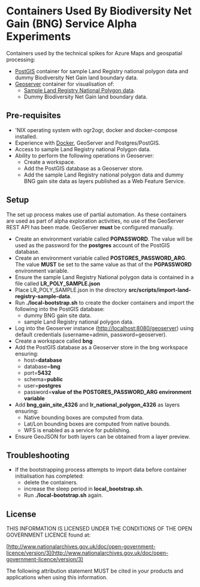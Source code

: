 # Containers Used By Biodiversity Net Gain (BNG) Service Alpha Experiments

Containers used by the technical spikes for Azure Maps and geospatial processing:

* [PostGIS](https://postgis.net/) container for sample Land Registry national polygon data and dummy Biodiversity Net Gain land boundary data.
* [Geoserver](http://geoserver.org/) container for visualisation of:
  * [Sample Land Registry National Polygon data](https://use-land-property-data.service.gov.uk/datasets/nps).
  * Dummy Biodiversity Net Gain land boundary data.

## Pre-requisites

* 'NIX operating system with ogr2ogr, docker and docker-compose installed.
* Experience with [Docker](https://www.docker.com/), GeoServer and Postgres/PostGIS.
* Access to sample Land Registry national Polygon data.
* Ability to perform the following operations in Geoserver:
  * Create a workspace.
  * Add the PostGIS database as a Geoserver store.
  * Add the sample Land Registry national polygon data and dummy BNG gain site data as layers published as a Web Feature Service.

## Setup

The set up process makes use of partial automation. As these containers are used as part of alpha exploration activities, no use of the GeoServer REST API has been made. GeoServer **must** be configured manually.

* Create an environment variable called **PGPASSWORD**. The value will be used as the password for the **postgres** account of the PostGIS database.
* Create an environment variable called **POSTGRES_PASSWORD_ARG**. The value **MUST** be set to the same value as that of the **PGPASSWORD** environment variable.
* Ensure the sample Land Registry National polygon data is contained in a file called **LR_POLY_SAMPLE.json**
* Place LR_POLY_SAMPLE.json in the directory **src/scripts/import-land-registry-sample-data**.
* Run **./local-bootstrap.sh** to create the docker containers and import the following into the PostGIS database:
  * dummy BNG gain site data.
  * sample Land Registry national polygon data.
* Log into the Geoserver instance (<http://localhost:8080/geoserver>) using default credentials (username=admin, password=geoserver).
* Create a workspace called **bng**
* Add the PostGIS database as a Geoserver store in the bng workspace ensuring:
  * host=**database**
  * database=**bng**
  * port=**5432**
  * schema=**public**
  * user=**postgres**
  * password=**value of the POSTGRES_PASSWORD_ARG environment variable**
* Add **bng_gain_site_4326** and **lr_national_polygon_4326** as layers ensuring:
  * Native bounding boxes are computed from data.
  * Lat/Lon bounding boxes are computed from native bounds.
  * WFS is enabled as a service for publishing.
* Ensure GeoJSON for both layers can be obtained from a layer preview.

## Troubleshooting

* If the bootstrapping process attempts to import data before container initialisation has completed:
  * delete the containers.
  * increase the sleep period in **local_bootstrap.sh**.
  * Run **./local-bootstrap.sh** again.

## License

THIS INFORMATION IS LICENSED UNDER THE CONDITIONS OF THE OPEN GOVERNMENT LICENCE found at:

[http://www.nationalarchives.gov.uk/doc/open-government-licence/version/3](http://www.nationalarchives.gov.uk/doc/open-government-licence/version/3)

The following attribution statement MUST be cited in your products and applications when using this information.
